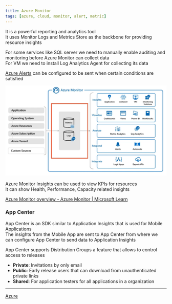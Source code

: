```yaml
---
title: Azure Monitor
tags: [azure, cloud, monitor, alert, metric]
---
```


It is a powerful reporting and analytics tool  
It uses Monitor Logs and Metrics Store as the backbone for providing resource insights

For some services like SQL server we need to manually enable auditing and monitoring before Azure Monitor can collect data  
For VM we need to install Log Analytics Agent for collecting its data

[Azure Alerts](Azure%20Alerts.md) can be configured to be sent when certain conditions are satisfied

![Azure Monitor|580](../images/azure-monitor.png)

Azure Monitor Insights can be used to view KPIs for resources  
It can show Health, Performance, Capacity related insights

[Azure Monitor overview - Azure Monitor | Microsoft Learn](https://learn.microsoft.com/en-us/azure/azure-monitor/overview)

### App Center

App Center is an SDK similar to Application Insights that is used for Mobile Applications  
The insights from the Mobile App are sent to App Center from where we can configure App Center to send data to Application Insights  

App Center supports Distribution Groups a feature that allows to control access to releases  
- **Private**: Invitations by only email  
- **Public**: Early release users that can download from unauthenticated private links  
- **Shared**: For application testers for all applications in a organization  

---

[Azure](../Azure.md)